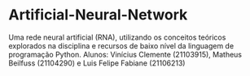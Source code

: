 # Artificial-Neural-Network
Uma rede neural artificial (RNA), utilizando os conceitos teóricos explorados na disciplina e recursos de baixo nível da linguagem de programação Python.
Alunos: Vinícius Clemente (21103915), Matheus Beilfuss (21104290) e Luis Felipe Fabiane (21106213)